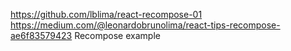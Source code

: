 https://github.com/lblima/react-recompose-01
https://medium.com/@leonardobrunolima/react-tips-recompose-ae6f83579423
Recompose example
